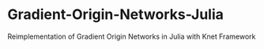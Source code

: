 # Gradient-Origin-Networks-Julia
Reimplementation of Gradient Origin Networks in Julia with Knet Framework
